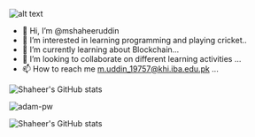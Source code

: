 ![alt text](http://https://github.com/mshaheeruddin/mshaheeruddin/blob/main/git.png)

- 👋 Hi, I’m @mshaheeruddin
- 👀 I’m interested in learning programming and playing cricket..
- 🌱 I’m currently learning about Blockchain...
- 💞️ I’m looking to collaborate on different learning activities  ...
- 📫 How to reach me m.uddin_19757@khi.iba.edu.pk ...

<!---
mshaheeruddin/mshaheeruddin is a ✨ special ✨ repository because its `README.md` (this file) appears on your GitHub profile.
You can click the Preview link to take a look at your changes.
--->

![Shaheer's GitHub stats](https://github-readme-stats.vercel.app/api?username=mshaheeruddin&theme=great-gatsby&show_icons=true)
<p><img align="center"
    src="https://github-readme-stats.vercel.app/api/top-langs?username=mshaheeruddin&theme=great-gatsby&show_icons=true&locale=en&layout=compact"
    alt="adam-pw" /></p>

![Shaheer's GitHub stats](https://github-readme-streak-stats.herokuapp.com/?user=mshaheeruddin&theme=great-gatsby)
